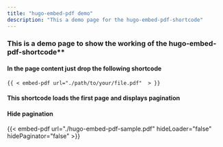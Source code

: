 ```yaml
---
title: "hugo-embed-pdf demo"
description: "This a demo page for the hugo-embed-pdf-shortcode"
---
```

### This is a demo page to show the working of the hugo-embed-pdf-shortcode**

#### In the page content just drop the following shortcode 

```
{{ < embed-pdf url="./path/to/your/file.pdf"  > }}
```
#### This shortcode loads the first page and displays pagination

#### Hide pagination


{{< embed-pdf url="./hugo-embed-pdf-sample.pdf" hideLoader="false" hidePaginator="false" >}}
